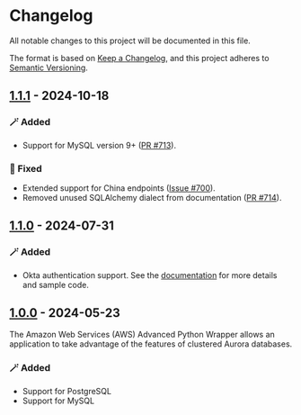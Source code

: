 # Changelog
All notable changes to this project will be documented in this file.

The format is based on [Keep a Changelog](https://keepachangelog.com/en/1.0.0/), and this project adheres to [Semantic Versioning](https://semver.org/#semantic-versioning-200).

## [1.1.1] - 2024-10-18
### :magic_wand: Added
* Support for MySQL version 9+ ([PR #713](https://github.com/aws/aws-advanced-python-wrapper/pull/713)).

### :bug: Fixed
* Extended support for China endpoints ([Issue #700](https://github.com/aws/aws-advanced-python-wrapper/issues/700)).
* Removed unused SQLAlchemy dialect from documentation ([PR #714](https://github.com/aws/aws-advanced-python-wrapper/pull/714)).

## [1.1.0] - 2024-07-31
### :magic_wand: Added
* Okta authentication support. See the [documentation](./docs/using-the-python-driver/using-plugins/UsingTheOktaAuthenticationPlugin.md) for more details and sample code.

## [1.0.0] - 2024-05-23
The Amazon Web Services (AWS) Advanced Python Wrapper allows an application to take advantage of the features of clustered Aurora databases.

### :magic_wand: Added
* Support for PostgreSQL
* Support for MySQL

[1.1.1]: https://github.com/aws/aws-advanced-python-wrapper/compare/1.1.0...1.1.1
[1.1.0]: https://github.com/aws/aws-advanced-python-wrapper/compare/1.0.0...1.1.0
[1.0.0]: https://github.com/aws/aws-advanced-python-wrapper/releases/tag/1.0.0
